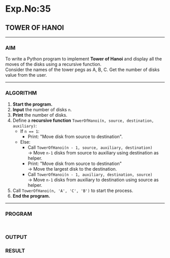 # Exp.No:35  
## TOWER OF HANOI

---

### AIM  
To write a Python program to implement **Tower of Hanoi** and display all the moves of the disks using a recursive function.  
Consider the names of the tower pegs as A, B, C. Get the number of disks value from the user.

---

### ALGORITHM  

1. **Start the program.**
2. **Input** the number of disks `n`.
3. **Print** the number of disks.
4. Define a **recursive function** `TowerOfHanoi(n, source, destination, auxiliary)`:
   - If `n == 1`:
     - Print: "Move disk from source to destination".
   - Else:
     - Call `TowerOfHanoi(n - 1, source, auxiliary, destination)`  
       → Move `n-1` disks from source to auxiliary using destination as helper.
     - Print: "Move disk from source to destination"  
       → Move the largest disk to the destination.
     - Call `TowerOfHanoi(n - 1, auxiliary, destination, source)`  
       → Move `n-1` disks from auxiliary to destination using source as helper.
5. Call `TowerOfHanoi(n, 'A', 'C', 'B')` to start the process.
6. **End the program.**

---

### PROGRAM  

```


```

### OUTPUT



### RESULT

